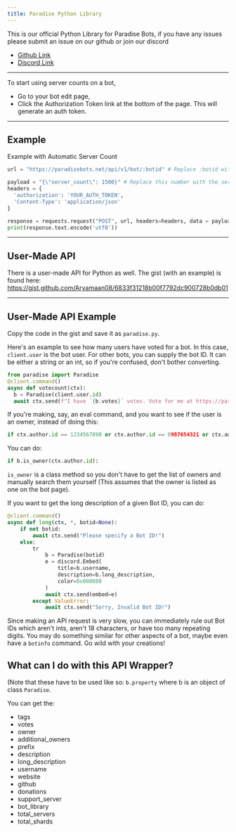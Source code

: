```yaml
---
title: Paradise Python Library
---
```


This is our official Python Library for Paradise Bots, if you have any issues please submit an issue on our github or join our discord
* [Github Link](https://github.com/ParadiseBotList)
* [Discord Link](https://discord.gg/Cqy99Pt)

---
To start using server counts on a bot, 
* Go to your bot edit page, 
* Click the Authorization Token link at the bottom of the page. This will generate an auth token.

---

## Example
Example with Automatic Server Count
```Python
url = "https://paradisebots.net/api/v1/bot/:botid" # Replace :botid with your bot ID

payload = "{\"server_count\": 1500}" # Replace this number with the server count
headers = {
  'authorization': 'YOUR_AUTH_TOKEN',
  'Content-Type': 'application/json'
}

response = requests.request("POST", url, headers=headers, data = payload)
print(response.text.encode('utf8'))

```

---

## User-Made API

There is a user-made API for Python as well. The gist (with an example) is found here: https://gist.github.com/Aryamaan08/6833f31218b00f7792dc900728b0db01

---

## User-Made API Example

Copy the code in the gist and save it as `paradise.py`.

Here's an example to see how many users have voted for a bot. In this case, `client.user` is the bot user. For other bots, you can supply the bot ID. It can be either a string or an int, so if you're confused, don't bother converting.

```py
from paradise import Paradise
@client.command()
async def votecount(ctx):
  b = Paradise(client.user.id)
  await ctx.send(f"I have `{b.votes}` votes. Vote for me at https://paradisebots.net/bots/{client.user.id} now!")
```

If you're making, say, an eval command, and you want to see if the user is an owner, instead of doing this:

```py
if ctx.author.id == 1234567890 or ctx.author.id == 0987654321 or ctx.author.id == 99999999:
```

You can do:

```py
if b.is_owner(ctx.author.id):
```

`is_owner` is a class method so you don't have to get the list of owners and manually search them yourself (This assumes that the owner is listed as one on the bot page).

If you want to get the long description of a given Bot ID, you can do:

```py
@client.command()
async def long(ctx, *, botid=None):
    if not botid:
        await ctx.send("Please specify a Bot ID!")
    else:
        tr
            b = Paradise(botid)
            e = discord.Embed(
                title=b.username,
                description=b.long_description,
                color=0x008080
            )
            await ctx.send(embed=e)
        except ValueError:
            await ctx.send("Sorry, Invalid Bot ID!")
```

Since making an API request is very slow, you can immediately rule out Bot IDs which aren't ints, aren't 18 characters, or have too many repeating digits.
You may do something similar for other aspects of a bot, maybe even have a `botinfo` command. Go wild with your creations!

## What can I do with this API Wrapper?

(Note that these have to be used like so: `b.property` where b is an object of class `Paradise`.

You can get the:

- tags
- votes
- owner
- additional_owners
- prefix
- description
- long_description
- username
- website
- github
- donations
- support_server
- bot_library
- total_servers
- total_shards
